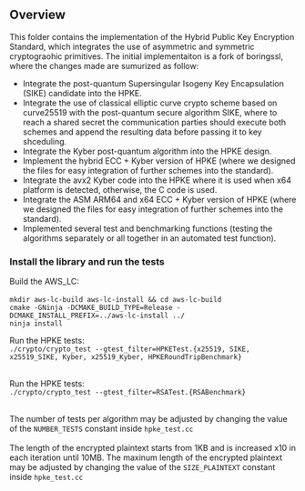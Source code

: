 ## Overview
This folder contains the implementation of the Hybrid Public Key Encryption Standard, which integrates the use of asymmetric and symmetric cryptograohic primitives. The initial implementaiton is a fork of boringssl, where the changes made are sumurized as follow:

 - Integrate the post-quantum Supersingular Isogeny Key Encapsulation (SIKE) candidate into the HPKE.
 - Integrate the use of classical elliptic curve crypto scheme based on curve25519  with the post-quantum secure algorithm SIKE, where to reach a shared secret the communication parties should execute both schemes and append the resulting data before passing it to key shceduling.
 - Integrate the Kyber post-quantum algorithm into the HPKE design.
 - Implement the hybrid ECC + Kyber version of HPKE (where we designed the files for easy integration of further schemes into the standard).
  - Integrate the avx2 Kyber code into the HPKE where it is used when x64 platform is detected, otherwise, the C code is used.
  - Integrate the ASM ARM64 and x64 ECC + Kyber version of HPKE (where we designed the files for easy integration of further schemes into the standard).
 - Implemented several test and benchmarking functions (testing the algorithms separately or all together in an automated test function).
	
	 

### Install the library and run the tests

Build the AWS_LC: <br />
<br />
`mkdir aws-lc-build aws-lc-install && cd aws-lc-build`<br />
`cmake -GNinja -DCMAKE_BUILD_TYPE=Release -DCMAKE_INSTALL_PREFIX=../aws-lc-install ../`<br />
`ninja install` <br />

Run the HPKE tests: <br />
`./crypto/crypto_test --gtest_filter=HPKETest.{x25519, SIKE, x25519_SIKE, Kyber, x25519_Kyber, HPKERoundTripBenchmark}` <br /> <br />

Run the HPKE tests: <br />
`./crypto/crypto_test --gtest_filter=RSATest.{RSABenchmark}` <br /> <br />

The number of tests per algorithm may be adjusted by changing the value of the `NUMBER_TESTS` constant inside `hpke_test.cc` <br /> <br />
The length of the encrypted plaintext starts from 1KB and is increased x10 in each iteration until 10MB. The maxinum length of the encrypted plaintext may be adjusted by changing the value of the `SIZE_PLAINTEXT` constant inside `hpke_test.cc`
